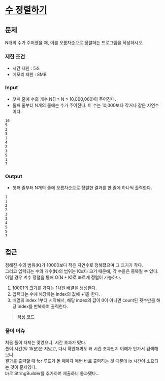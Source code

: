 # [수 정렬하기](https://www.acmicpc.net/problem/10989)

## 문제

N개의 수가 주어졌을 때, 이를 오름차순으로 정렬하는 프로그램을 작성하시오.

### 제한 조건

* 시간 제한 : 5초
* 메모리 제한 : 8MB

### Input

* 첫째 줄에 수의 개수 N(1 ≤ N ≤ 10,000,000)이 주어진다. 
* 둘째 줄부터 N개의 줄에는 수가 주어진다. 이 수는 10,000보다 작거나 같은 자연수이다.

```
10
5
2
3
1
4
2
3
5
1
7
```

### Output

* 첫째 줄부터 N개의 줄에 오름차순으로 정렬한 결과를 한 줄에 하나씩 출력한다.

```
1
1
2
2
3
3
4
5
5
7
```

## 접근

정해진 수의 범위(K)가 10000보다 작은 자연수로 정해졌으며 그 크기가 작다.<br>
그리고 입력되는 수의 개수(N)의 범위는 K보다 크기 때문에, 각 수들은 중복될 수 있다.<br>
이럴 경우 계수 정렬을 통해 O(N + K)로 빠르게 정렬이 가능하다.

1. 10001의 크기를 가지는 1차원 배열을 생성한다.
2. 입력되는 수에 해당하는 index의 값에 +1을 한다.
3. 배열의 index 1부터 시작해서, 해당 index의 값이 0이 아니면 count된 횟수만큼 해당 index를 반복하여 출력한다.

> [작성 코드](https://github.com/Java-Algorithm-Study-Group/this-is-coding-test/blob/main/seungjun/src/sorting/q10989/Main.java)

### 풀이 이슈

처음 풀이 자체는 맞았으나, 시간 초과가 떴다.<br> 
풀이 시간(약 15분)은 지났고, 다시 확인해봐도 왜 시간 초과인지 이해가 안가서 검색해보니<br>
결과를 출력할 때 for 루프가 돌 때마다 매번 바로 출력하는 것 때문에 io 시간이 소요되는 것이 문제였다.<br>
바로 StringBuilder를 추가하여 제출하니 통과됐다...